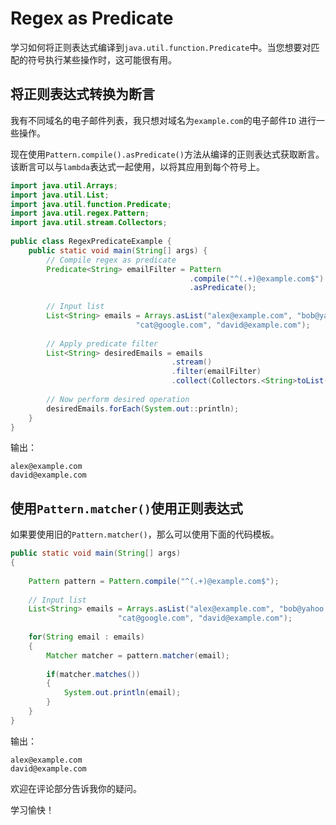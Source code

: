 # Regex as Predicate
学习如何将正则表达式编译到`java.util.function.Predicate`中。当您想要对匹配的符号执行某些操作时，这可能很有用。

## 将正则表达式转换为断言
我有不同域名的电子邮件列表，我只想对域名为`example.com`的电子邮件`ID` 进行一些操作。

现在使用`Pattern.compile().asPredicate()`方法从编译的正则表达式获取断言。该断言可以与`lambda`表达式一起使用，以将其应用到每个符号上。
```java
import java.util.Arrays;
import java.util.List;
import java.util.function.Predicate;
import java.util.regex.Pattern;
import java.util.stream.Collectors;
 
public class RegexPredicateExample {
    public static void main(String[] args) {
        // Compile regex as predicate
        Predicate<String> emailFilter = Pattern
                                        .compile("^(.+)@example.com$")
                                        .asPredicate();
 
        // Input list
        List<String> emails = Arrays.asList("alex@example.com", "bob@yahoo.com", 
                            "cat@google.com", "david@example.com");
 
        // Apply predicate filter
        List<String> desiredEmails = emails
                                    .stream()
                                    .filter(emailFilter)
                                    .collect(Collectors.<String>toList());
 
        // Now perform desired operation
        desiredEmails.forEach(System.out::println);
    }
}
```
输出：
```
alex@example.com
david@example.com
```
## 使用`Pattern.matcher()`使用正则表达式

如果要使用旧的`Pattern.matcher()`，那么可以使用下面的代码模板。

```java
public static void main(String[] args) 
{
     
    Pattern pattern = Pattern.compile("^(.+)@example.com$");
     
    // Input list
    List<String> emails = Arrays.asList("alex@example.com", "bob@yahoo.com", 
                        "cat@google.com", "david@example.com");
      
    for(String email : emails)
    {
        Matcher matcher = pattern.matcher(email);
         
        if(matcher.matches()) 
        {
            System.out.println(email);
        }
    }
}
```
输出：
```
alex@example.com
david@example.com
```

欢迎在评论部分告诉我你的疑问。

学习愉快！
